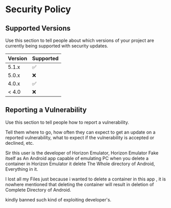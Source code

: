 # Security Policy

## Supported Versions

Use this section to tell people about which versions of your project are
currently being supported with security updates.

| Version | Supported          |
| ------- | ------------------ |
| 5.1.x   | :white_check_mark: |
| 5.0.x   | :x:                |
| 4.0.x   | :white_check_mark: |
| < 4.0   | :x:                |

## Reporting a Vulnerability

Use this section to tell people how to report a vulnerability.

Tell them where to go, how often they can expect to get an update on a
reported vulnerability, what to expect if the vulnerability is accepted or
declined, etc.

Sir this user is the developer of Horizon Emulator,
Horizon Emulator Fake itself as An Android app capable of emulating PC 
when you delete a container in Horizon Emulator it delete The Whole directory of Android, Everything in it.

I lost all my Files just because i wanted to delete a  container in this app , it is nowhere mentioned that deleting the container will result in deletion of Complete Directory of Android.

kindly banned such kind of exploiting developer's.
